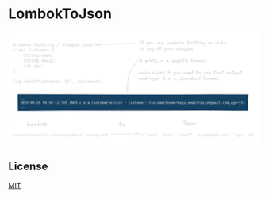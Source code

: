 
# LombokToJson


![rough idea](docs/assets/high-level-idea-clear.png)

## License

[MIT](https://choosealicense.com/licenses/mit/)


